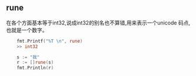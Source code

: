 ## rune

在各个方面基本等于int32,说成int32的别名也不算错,用来表示一个unicode 码点,也就是一个数字。

```go
    fmt.Printf("%T \n", rune)
    >> int32
```


```go
 	s := "我"
 	r := []rune(s)
 	fmt.Println(r)
```

